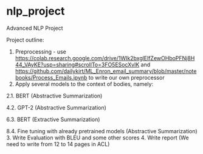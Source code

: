 # nlp_project
Advanced NLP Project

Project outline:

1. Preprocessing - use https://colab.research.google.com/drive/1WIk2bxglElfZewOHboPFNj8H44_VAyKE?usp=sharing#scrollTo=3FO5ESocXvlK and https://github.com/dailykirt/ML_Enron_email_summary/blob/master/notebooks/Process_Emails.ipynb to write our own preprocessor
2. Apply several models to the context of bodies, namely:

  2.1. BERT (Abstractive Summarization)
  
  4.2. GPT-2 (Abstractive Summarization)
  
  6.3. BERT (Extractive Summarization)
  
  8.4. Fine tuning with already pretrained models (Abstractive Summarization)
3. Write Evaluation with BLEU and some other scores
4. Write report (We need to write from 12 to 14 pages in ACL)
